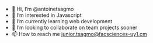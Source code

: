 - 👋 Hi, I’m @antoinetsagmo
- 👀 I’m interested in Javascript
- 🌱 I’m currently learning web development 
- 💞️ I’m looking to collaborate on team projects sooner 
- 📫 How to reach me junior.tsagmo@facsciences-uy1.cm

<!---
antoinetsagmo/antoinetsagmo is a ✨ special ✨ repository because its `README.md` (this file) appears on your GitHub profile.
You can click the Preview link to take a look at your changes.
--->
